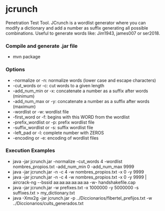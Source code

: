 # jcrunch
Penetration Test Tool. JCrunch is a wordlist generator where you can modify a dictionary and add a number as suffix generating all possible combinations. Useful to generate words like: Jim1943, james007 or ser2018.

### Compile and generate .jar file
* mvn package

### Options
* -normalize or -n: normalize words (lower case and escape characters)
* -cut_words or -c: cut words to a given length
* -add_num_min or -x: concatenate a number as a suffix after words (minimum)
* -add_num_max or -y: concatenate a number as a suffix after words (maximum)
* -wordlist or -w: wordlist file
* -first_word or -f:    begins with this WORD from the wordlist
* -prefix_wordlist or -p: prefix wordlist file
* -suffix_wordlist or -s: suffix wordlist file
* -left_pad or -l: complete number with ZEROS
* -encoding or -e: encoding of wordlist files

### Execution Examples
* java -jar jcrunch.jar -normalize -cut_words 4 -wordlist nombres_propios.txt -add_num_min 0 -add_num_max 9999
* java -jar jcrunch.jar -n -c 4 -w nombres_propios.txt -x 0 -y 9999
* java -jar jcrunch.jar -n -c 4 -w nombres_propios.txt -x 0 -y 9999 | aircrack-ng --bssid aa:aa:aa:aa:aa:aa -w- handshakefile.cap
* java -jar jcrunch.jar -w prefixes.txt -x 1000000 -y 5000000 -s suffixes.txt > my_dictionary.txt
* java -Xmx2g -jar jcrunch.jar -p ../Diccionarios/fibertel_prefijos.txt -w ../Diccionarios/cuits_generados.txt
